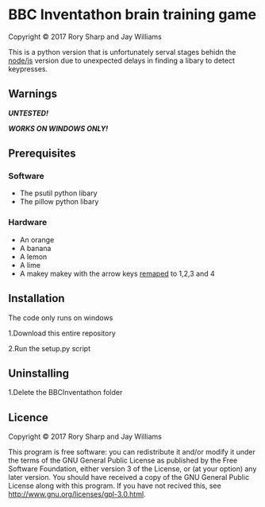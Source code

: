 # BBC Inventathon brain training game
Copyright © 2017  Rory Sharp and Jay Williams

This is a python version that is unfortunately serval stages behidn the [node/js](https://github.com/codingJWilliams/BBCInventathonNode) version due to unexpected delays in finding a libary to detect keypresses.

## Warnings

**_UNTESTED!_**

**_WORKS ON WINDOWS ONLY!_**
## Prerequisites
### Software
* The psutil python libary
* The pillow python libary
### Hardware
* An orange
* A banana
* A lemon
* A lime
* A makey makey with the arrow keys [remaped](http://makeymakey.com/remap/) to 1,2,3 and 4
## Installation
The code only runs on windows

1.Download this entire repository

2.Run the setup.py script
## Uninstalling

1.Delete the BBCInventathon folder

## Licence
Copyright © 2017  Rory Sharp and Jay Williams
    
This program is free software: you can redistribute it and/or modify
it under the terms of the GNU General Public License as published by
the Free Software Foundation, either version 3 of the License, or
(at your option) any later version.
You should have received a copy of the GNU General Public License
along with this program.  If you have not recived this, see <http://www.gnu.org/licenses/gpl-3.0.html>.
